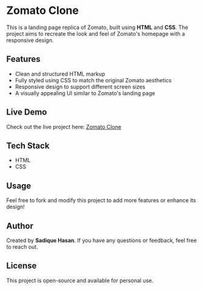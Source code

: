 # Zomato Clone

This is a landing page replica of Zomato, built using **HTML** and **CSS**. The project aims to recreate the look and feel of Zomato's homepage with a responsive design.

## Features
- Clean and structured HTML markup
- Fully styled using CSS to match the original Zomato aesthetics
- Responsive design to support different screen sizes
- A visually appealing UI similar to Zomato's landing page

## Live Demo
Check out the live project here: [Zomato Clone](https://zomato-clone-website-virid.vercel.app/)

## Tech Stack
- HTML
- CSS

## Usage
Feel free to fork and modify this project to add more features or enhance its design!

## Author
Created by **Sadique Hasan**. If you have any questions or feedback, feel free to reach out.

## License
This project is open-source and available for personal use.

